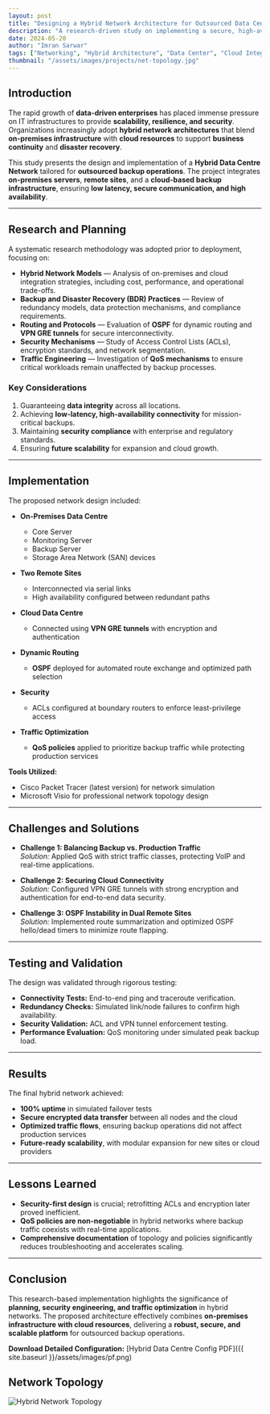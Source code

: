 ```yaml
---
layout: post
title: "Designing a Hybrid Network Architecture for Outsourced Data Centre Backup"
description: "A research-driven study on implementing a secure, high-availability hybrid network for outsourced backup operations, integrating on-premises and cloud data centers with QoS, ACLs, OSPF, and VPN GRE."
date: 2024-05-20
author: "Imran Sarwar"
tags: ["Networking", "Hybrid Architecture", "Data Center", "Cloud Integration", "Research", "OSPF", "VPN", "QoS"]
thumbnail: "/assets/images/projects/net-topology.jpg"
---
```


## Introduction
The rapid growth of **data-driven enterprises** has placed immense pressure on IT infrastructures to provide **scalability, resilience, and security**. Organizations increasingly adopt **hybrid network architectures** that blend **on-premises infrastructure** with **cloud resources** to support **business continuity** and **disaster recovery**.  

This study presents the design and implementation of a **Hybrid Data Centre Network** tailored for **outsourced backup operations**. The project integrates **on-premises servers**, **remote sites**, and a **cloud-based backup infrastructure**, ensuring **low latency, secure communication, and high availability**.

---

## Research and Planning
A systematic research methodology was adopted prior to deployment, focusing on:

- **Hybrid Network Models** — Analysis of on-premises and cloud integration strategies, including cost, performance, and operational trade-offs.  
- **Backup and Disaster Recovery (BDR) Practices** — Review of redundancy models, data protection mechanisms, and compliance requirements.  
- **Routing and Protocols** — Evaluation of **OSPF** for dynamic routing and **VPN GRE tunnels** for secure interconnectivity.  
- **Security Mechanisms** — Study of Access Control Lists (ACLs), encryption standards, and network segmentation.  
- **Traffic Engineering** — Investigation of **QoS mechanisms** to ensure critical workloads remain unaffected by backup processes.  

### Key Considerations
1. Guaranteeing **data integrity** across all locations.  
2. Achieving **low-latency, high-availability connectivity** for mission-critical backups.  
3. Maintaining **security compliance** with enterprise and regulatory standards.  
4. Ensuring **future scalability** for expansion and cloud growth.  

---

## Implementation
The proposed network design included:

- **On-Premises Data Centre**
  - Core Server  
  - Monitoring Server  
  - Backup Server  
  - Storage Area Network (SAN) devices  

- **Two Remote Sites**
  - Interconnected via serial links  
  - High availability configured between redundant paths  

- **Cloud Data Centre**
  - Connected using **VPN GRE tunnels** with encryption and authentication  

- **Dynamic Routing**
  - **OSPF** deployed for automated route exchange and optimized path selection  

- **Security**
  - ACLs configured at boundary routers to enforce least-privilege access  

- **Traffic Optimization**
  - **QoS policies** applied to prioritize backup traffic while protecting production services  

**Tools Utilized:**  
- Cisco Packet Tracer (latest version) for network simulation  
- Microsoft Visio for professional network topology design  

---

## Challenges and Solutions
- **Challenge 1: Balancing Backup vs. Production Traffic**  
  *Solution:* Applied QoS with strict traffic classes, protecting VoIP and real-time applications.  

- **Challenge 2: Securing Cloud Connectivity**  
  *Solution:* Configured VPN GRE tunnels with strong encryption and authentication for end-to-end data security.  

- **Challenge 3: OSPF Instability in Dual Remote Sites**  
  *Solution:* Implemented route summarization and optimized OSPF hello/dead timers to minimize route flapping.  

---

## Testing and Validation
The design was validated through rigorous testing:  

- **Connectivity Tests:** End-to-end ping and traceroute verification.  
- **Redundancy Checks:** Simulated link/node failures to confirm high availability.  
- **Security Validation:** ACL and VPN tunnel enforcement testing.  
- **Performance Evaluation:** QoS monitoring under simulated peak backup load.  

---

## Results
The final hybrid network achieved:  

- **100% uptime** in simulated failover tests  
- **Secure encrypted data transfer** between all nodes and the cloud  
- **Optimized traffic flows**, ensuring backup operations did not affect production services  
- **Future-ready scalability**, with modular expansion for new sites or cloud providers  

---

## Lessons Learned
- **Security-first design** is crucial; retrofitting ACLs and encryption later proved inefficient.  
- **QoS policies are non-negotiable** in hybrid networks where backup traffic coexists with real-time applications.  
- **Comprehensive documentation** of topology and policies significantly reduces troubleshooting and accelerates scaling.  

---

## Conclusion
This research-based implementation highlights the significance of **planning, security engineering, and traffic optimization** in hybrid networks. The proposed architecture effectively combines **on-premises infrastructure with cloud resources**, delivering a **robust, secure, and scalable platform** for outsourced backup operations.  

**Download Detailed Configuration:** [Hybrid Data Centre Config PDF]({{ site.baseurl }}/assets/images/pf.png)  

## Network Topology

<img src="{{ site.baseurl }}/assets/images/projects/NET-top.png" alt="Hybrid Network Topology" class="post-image">
